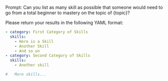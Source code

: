 Prompt: Can you list as many skill as possible that someone would need to go from a total beginner to mastery on the topic of {topic}?

Please return your results in the following YAML format:

```yaml
- category: First Category of Skills
  skills:
    - Here is a Skill
    - Another Skill
    - And so on
- category: Second Category of Skills
  skills:
    - Another skill

#   More skills...
```